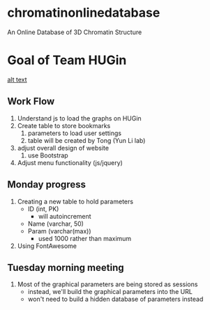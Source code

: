 # chromatinonlinedatabase
An Online Database of 3D Chromatin Structure

# Goal of Team HUGin
[alt text](https://github.com/NCBI-Hackathons/chromatinonlinedatabase/blob/master/website_header_1.PNG "Old Website Header")

## Work Flow
1. Understand js to load the graphs on HUGin 
2. Create table to store bookmarks 
   1. parameters to load user settings
   2. table will be created by Tong (Yun Li lab)
3. adjust overall design of website
   1. use Bootstrap
4. Adjust menu functionality (js/jquery)

## Monday progress
1. Creating a new table to hold parameters
   - ID (int, PK)
     - will autoincrement
   - Name (varchar, 50)
   - Param (varchar(max))
      - used 1000 rather than maximum
2. Using FontAwesome

## Tuesday morning meeting
1. Most of the graphical parameters are being stored as sessions
   - instead, we'll build the graphical parameters into the URL
   - won't need to build a hidden database of parameters instead

